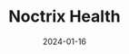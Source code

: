 ---  
layout: startup_page  
title: "Noctrix Health"  
id: "noctrixhealth.com"  
permalink: "/noctrixhealthnoctrixhealth.com01162024/"  
website: "https://www.noctrixhealth.com/"  
funding_round: "Series C"  
funding_amount: "$40M"  
investors: "Sectoral Asset Management, Angelini Ventures, ResMed, Asahi Kasei Corporation, OrbiMed, Treo Ventures"  
about: "Noctrix Health is a medical device company focused on developing breakthrough technologies to improve the lives of patients with chronic conditions. Their flagship product, Nidra TOMAC therapy, is the first and only FDA-approved non-pharmacologic treatment for drug-refractory Restless Legs Syndrome (RLS). This wearable device aims to reduce RLS symptoms and improve sleep quality."  
markets: "MedTech, Healthtech, Medical Equipment Manufacturing, Therapeutics"  
hq: "Pleasanton, California, United States"  
founded_year: "2018"  
linkedin: "https://www.linkedin.com/company/noctrix-health"  
twitter: ""  
instagram: ""  
facebook: "https://www.facebook.com/noctrixhealth"  
crunchbase: "https://www.crunchbase.com/organization/noctrix-health"  
pitchbook: "https://pitchbook.com/profiles/company/234868-51"  

date_display: "16-Jan-2024"  
date: "2024-01-16"

# SEO Optimization  
meta_title: "Noctrix Health - Series C Funding ($40M)"  
meta_description: "Noctrix Health, Noctrix Health is a medical device company focused on developing breakthrough technologies to improve the lives of patients with chronic conditions. T..."  
meta_keywords: "Noctrix Health, MedTech, Healthtech, Medical Equipment Manufacturing, Therapeutics, Series C funding"  
canonical_url: "https://startup.projectstartups.com/noctrixhealthnoctrixhealth.com01162024/"  
---